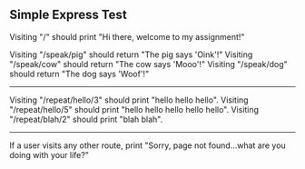 ## Simple Express Test

Visiting "/" should print "Hi there, welcome to my assignment!"

Visiting "/speak/pig" should return "The pig says 'Oink'!"
Visiting "/speak/cow" should return "The cow says 'Mooo'!"
Visiting "/speak/dog" should return "The dog says 'Woof'!"

---

Visiting "/repeat/hello/3" should print "hello hello hello".
Visiting "/repeat/hello/5" should print "hello hello hello hello hello".
Visiting "/repeat/blah/2" should print "blah blah".

---

If a user visits any other route, print
"Sorry, page not found...what are you doing with your life?"
